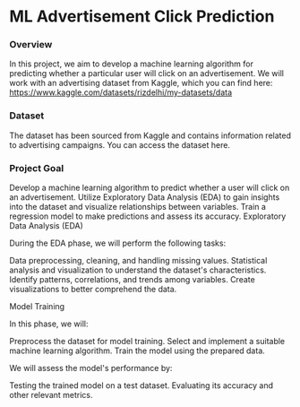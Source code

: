 # ML Advertisement Click Prediction

### Overview

In this project, we aim to develop a machine learning algorithm for predicting whether a particular user will click on an advertisement. We will work with an advertising dataset from Kaggle, which you can find here:
https://www.kaggle.com/datasets/rizdelhi/my-datasets/data

### Dataset

The dataset has been sourced from Kaggle and contains information related to advertising campaigns. You can access the dataset here.

### Project Goal

Develop a machine learning algorithm to predict whether a user will click on an advertisement.
Utilize Exploratory Data Analysis (EDA) to gain insights into the dataset and visualize relationships between variables.
Train a regression model to make predictions and assess its accuracy.
Exploratory Data Analysis (EDA)

During the EDA phase, we will perform the following tasks:

Data preprocessing, cleaning, and handling missing values.
Statistical analysis and visualization to understand the dataset's characteristics.
Identify patterns, correlations, and trends among variables.
Create visualizations to better comprehend the data.

Model Training

In this phase, we will:

Preprocess the dataset for model training.
Select and implement a suitable machine learning algorithm.
Train the model using the prepared data.

We will assess the model's performance by:

Testing the trained model on a test dataset.
Evaluating its accuracy and other relevant metrics.
